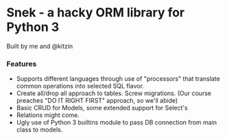 # Snek - a hacky ORM library for Python 3
Built by me and @kitzin

### Features
 - Supports different languages through use of "processors" that translate common operations into selected SQL flavor.
 - Create all/drop all approach to tables. Screw migrations. (Our course preaches "DO IT RIGHT FIRST" approach, so we'll abide)
 - Basic CRUD for Models, some extended support for Select's
 - Relations might come.
 - Ugly use of Python 3 builtins module to pass DB connection from main class to models.

